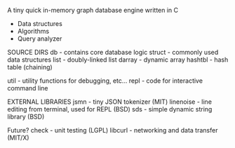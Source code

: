 A tiny quick in-memory graph database engine written in C

- Data structures
- Algorithms
- Query analyzer

SOURCE DIRS
db - contains core database logic
struct - commonly used data structures
	list - doubly-linked list
	darray - dynamic array
	hashtbl - hash table (chaining)

util - utility functions for debugging, etc...
repl - code for interactive command line

EXTERNAL LIBRARIES
jsmn - tiny JSON tokenizer (MIT)
linenoise - line editing from terminal, used for REPL (BSD)
sds - simple dynamic string library (BSD)

Future?
check - unit testing (LGPL)
libcurl - networking and data transfer (MIT/X)